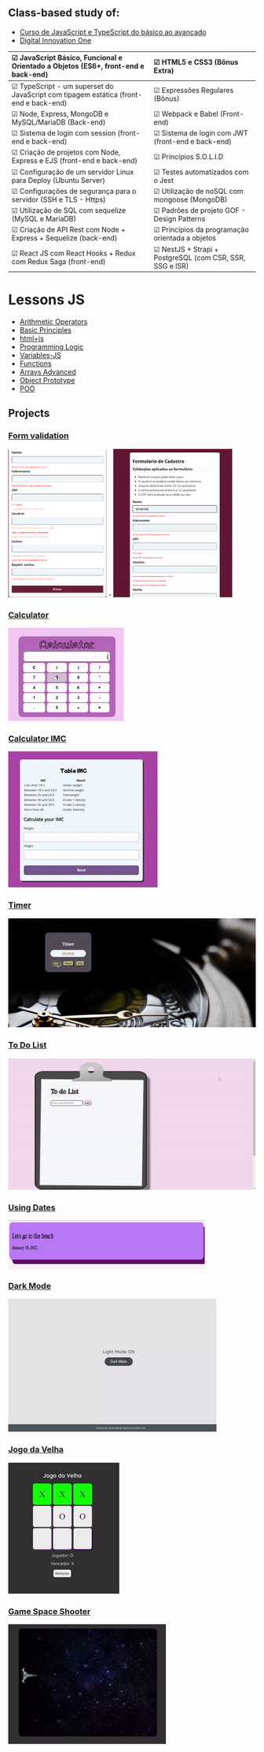 ## Class-based study of:

- <a href="https://www.udemy.com/course/curso-de-javascript-moderno-do-basico-ao-avancado/" target="_blank"> Curso de JavaScript e TypeScript do básico ao avançado  </a>
- <a href="https://web.dio.me/home" target="_blank"> Digital Innovation One </a>

| ☑ JavaScript Básico, Funcional e Orientado a Objetos (ES6+, front-end e back-end)    | ☑ HTML5 e CSS3 (Bônus Extra)</br>                             |
| :----------------------------------------------------------------------------------- | :------------------------------------------------------------ |
| ☑ TypeScript - um superset do JavaScript com tipagem estática (front-end e back-end) | ☑ Expressões Regulares (Bônus)</br>                           |
| ☑ Node, Express, MongoDB e MySQL/MariaDB (Back-end)                                  | ☑ Webpack e Babel (Front-end)</br>                            |
| ☑ Sistema de login com session (front-end e back-end)                                | ☑ Sistema de login com JWT (front-end e back-end)</br>        |
| ☑ Criação de projetos com Node, Express e EJS (front-end e back-end)                 | ☑ Princípios S.O.L.I.D</br>                                   |
| ☑ Configuração de um servidor Linux para Deploy (Ubuntu Server)                      | ☑ Testes automatizados com o Jest</br>                        |
| ☑ Configurações de segurança para o servidor (SSH e TLS - Https)                     | ☑ Utilização de noSQL com mongoose (MongoDB)</br>             |
| ☑ Utilização de SQL com sequelize (MySQL e MariaDB)</br>                             | ☑ Padrões de projeto GOF - Design Patterns </br>              |
| ☑ Criação de API Rest com Node + Express + Sequelize (back-end)                      | ☑ Princípios da programação orientada a objetos</br>          |
| ☑ React JS com React Hooks + Redux com Redux Saga (front-end)                        | ☑ NestJS + Strapi + PostgreSQL (com CSR, SSR, SSG e ISR)</br> |

# Lessons JS

- <a href="https://github.com/AmandaLimaLuiz/AulasJS/tree/main/arithmeticOperators" target="_blank"> Arithmetic Operators </a>
- <a href="https://github.com/AmandaLimaLuiz/AulasJS/tree/main/basicPrinciples" target="_blank">Basic Principles</a>
- <a href="https://github.com/AmandaLimaLuiz/AulasJS/tree/main/html%2Bjs" target="_blank">html+js</a>
- <a href="https://github.com/AmandaLimaLuiz/AulasJS/tree/main/programmingLogic" target="_blank">Programming Logic</a>
- <a href="https://github.com/AmandaLimaLuiz/AulasJS/tree/main/variables-JS" target="_blank">Variables-JS</a>
- <a href="https://github.com/AmandaLimaLuiz/AulasJS/tree/main/fun%C3%A7oesAvan%C3%A7ado" target="_blank">Functions</a>
- <a href="https://github.com/AmandaLimaLuiz/AulasJS/tree/main/ArraysAdvanced" target="_blank">Arrays Advanced</a>
- <a href="https://github.com/AmandaLimaLuiz/AulasJS/tree/main/Objetos%2C%20Heran%C3%A7a%20e%20Prototypes" target="_blank">Object Prototype</a>
- <a href="https://github.com/AmandaLimaLuiz/AulasJS/tree/main/POO" target="_blank">POO</a>

## Projects

### <a href="https://github.com/AmandaLimaLuiz/AulasJS/tree/main/POO/FormularioDeCadastro" target="_blank"> Form validation </a> </br>

<img alt="img-form" height="300" width="200" src="https://github.com/AmandaLimaLuiz/AulasJS/blob/main/POO/FormularioDeCadastro/img/tela1.png"> -
![form.gif](https://github.com/AmandaLimaLuiz/AulasJS/blob/main/POO/FormularioDeCadastro/img/gif.gif)</br>

### <a href="https://github.com/AmandaLimaLuiz/AulasJS/tree/main/fun%C3%A7oesAvan%C3%A7ado/Calculator" target="_blank"> Calculator </a> </br>

![calculator.gif](https://github.com/AmandaLimaLuiz/AulasJS/blob/main/fun%C3%A7oesAvan%C3%A7ado/Calculator/img/gif.gif) </br>

### <a href="https://github.com/AmandaLimaLuiz/AulasJS/tree/main/html%2Bjs/ImcTableMadeByMe" target="_blank"> Calculator IMC </a> </br>

![imc.gif](https://github.com/AmandaLimaLuiz/AulasJS/blob/main/programmingLogic/ExerciceSwitchMadeByMe/imc1.gif) </br>

### <a href="https://github.com/AmandaLimaLuiz/AulasJS/tree/main/programmingLogic/ExerciceTimer" target="_blank"> Timer </a> </br>

![timer.gif](https://github.com/AmandaLimaLuiz/AulasJS/blob/main/programmingLogic/ExerciceTimer/img/ezgif.com-gif-maker.gif) </br>

### <a href="https://github.com/AmandaLimaLuiz/AulasJS/tree/main/programmingLogic/ToDoList" target="_blank"> To Do List </a> </br>

![toDoList.gif](https://github.com/AmandaLimaLuiz/AulasJS/blob/main/programmingLogic/ToDoList/img/ToDoList.gif) </br>

### <a href="https://github.com/AmandaLimaLuiz/AulasJS/tree/main/programmingLogic/ExerciceSwitchMadeByMe" target="_blank"> Using Dates </a> </br>

<img align="center" alt="img-calculator" height="100" width="400" src="https://github.com/AmandaLimaLuiz/AulasJS/blob/main/programmingLogic/ExerciceSwitchMadeByMe/data_1.png">

### <a href="https://github.com/AmandaLimaLuiz/AulasJS/tree/main/html%2Bjs/projeto%20dark-mode%20DIO" target="_blank"> Dark Mode </a> </br>

![dark-mode.gif](https://github.com/AmandaLimaLuiz/AulasJS/blob/main/html%2Bjs/projeto%20dark-mode%20DIO/tela.gif) </br>

### <a href="https://github.com/AmandaLimaLuiz/AulasJS/tree/main/projetos%20DIO/jogo%20da%20velha" target="_blank"> Jogo da Velha </a> </br>

![jogoDaVelha.gif](https://github.com/AmandaLimaLuiz/AulasJS/blob/main/projetos%20DIO/jogo%20da%20velha/jogoDaVelha.gif) </br>

### <a href="https://github.com/AmandaLimaLuiz/AulasJS/tree/main/projetos%20DIO/space%20shooter" target="_blank"> Game Space Shooter </a> </br>

![spaceshooter.gif](https://github.com/AmandaLimaLuiz/AulasJS/blob/main/projetos%20DIO/space%20shooter/img/gif.gif) </br>


